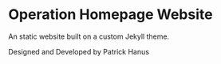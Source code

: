 # Operation Homepage Website
An static website built on a custom Jekyll theme. 

Designed and Developed by Patrick Hanus